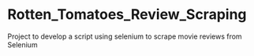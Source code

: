 # Rotten_Tomatoes_Review_Scraping
Project to develop a script using selenium to scrape movie reviews from Selenium
